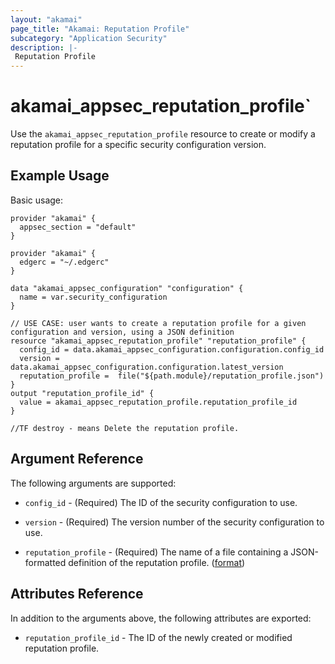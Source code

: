 ```yaml
---
layout: "akamai"
page_title: "Akamai: Reputation Profile"
subcategory: "Application Security"
description: |-
 Reputation Profile
---
```


# akamai_appsec_reputation_profile`

Use the `akamai_appsec_reputation_profile` resource to create or modify a reputation profile for a specific security configuration version.

## Example Usage

Basic usage:

```hcl
provider "akamai" {
  appsec_section = "default"
}

provider "akamai" {
  edgerc = "~/.edgerc"
}

data "akamai_appsec_configuration" "configuration" {
  name = var.security_configuration
}

// USE CASE: user wants to create a reputation profile for a given configuration and version, using a JSON definition
resource "akamai_appsec_reputation_profile" "reputation_profile" {
  config_id = data.akamai_appsec_configuration.configuration.config_id
  version = data.akamai_appsec_configuration.configuration.latest_version
  reputation_profile =  file("${path.module}/reputation_profile.json")
}
output "reputation_profile_id" {
  value = akamai_appsec_reputation_profile.reputation_profile_id
}

//TF destroy - means Delete the reputation profile.
```

## Argument Reference

The following arguments are supported:

* `config_id` - (Required) The ID of the security configuration to use.

* `version` - (Required) The version number of the security configuration to use.

* `reputation_profile` - (Required) The name of a file containing a JSON-formatted definition of the reputation profile. ([format](https://developer.akamai.com/api/cloud_security/application_security/v1.html#postreputationprofiles))

## Attributes Reference

In addition to the arguments above, the following attributes are exported:

* `reputation_profile_id` - The ID of the newly created or modified reputation profile.

